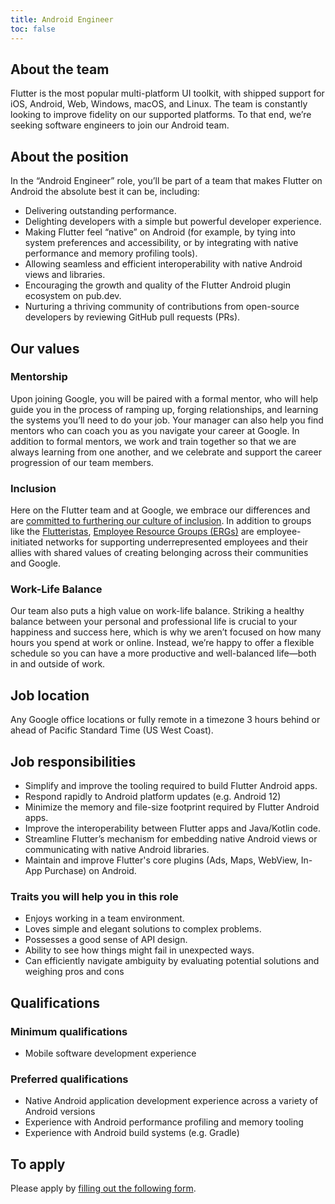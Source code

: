 ```yaml
---
title: Android Engineer
toc: false
---
```


## About the team

Flutter is the most popular multi-platform UI toolkit, with shipped support for iOS,
Android, Web, Windows, macOS, and Linux.  The team is constantly looking
to improve fidelity on our supported platforms. To that end,
we’re seeking software engineers to join our Android team.

## About the position

In the “Android Engineer” role, you’ll be part of a team that makes
Flutter on Android the absolute best it can be, including:

*   Delivering outstanding performance.
*   Delighting developers with a simple but powerful developer experience.
*   Making Flutter feel “native” on Android (for example, by tying into system preferences
     and accessibility, or by integrating with native performance and memory profiling tools).
*   Allowing seamless and efficient interoperability with native Android views and libraries.
*   Encouraging the growth and quality of the Flutter Android plugin ecosystem on pub.dev.
*   Nurturing a thriving community of contributions from open-source developers by reviewing
     GitHub pull requests (PRs).

## Our values

### Mentorship

Upon joining Google, you will be paired with a formal mentor,
who will help guide you in the process of ramping up, forging relationships,
and learning the systems you’ll need to do your job.
Your manager can also help you find mentors who can coach you
as you navigate your career at Google. In addition to formal mentors,
we work and train together so that we are always learning from one another,
and we celebrate and support the career progression of our team members.

### Inclusion

Here on the Flutter team and at Google, we embrace our differences
and are [committed to furthering our culture of inclusion](https://flutter.dev/culture).
In addition to groups like the [Flutteristas](https://flutteristas.org/),
[Employee Resource Groups (ERGs)](https://diversity.google/commitments/)
are employee-initiated networks for supporting underrepresented employees
and their allies with shared values of creating belonging across their communities and Google.

### Work-Life Balance

Our team also puts a high value on work-life balance. Striking a healthy balance between your personal and professional life is crucial to your happiness and success here, which is why we aren’t focused on how many hours you spend at work or online. Instead, we’re happy to offer a flexible schedule so you can have a more productive and well-balanced life—both in and outside of work.

## Job location

Any Google office locations or fully remote in a timezone 3 hours behind or ahead of Pacific Standard Time (US West Coast).

## Job responsibilities

*   Simplify and improve the tooling required to build Flutter Android apps.
*   Respond rapidly to Android platform updates (e.g. Android 12)
*   Minimize the memory and file-size footprint required by Flutter Android apps.
*   Improve the interoperability between Flutter apps and Java/Kotlin code.
*   Streamline Flutter’s mechanism for embedding native Android views or communicating with native Android libraries.
*   Maintain and improve Flutter's core plugins (Ads, Maps, WebView, In-App Purchase) on Android.

### Traits you will help you in this role

*   Enjoys working in a team environment.
*   Loves simple and elegant solutions to complex problems.
*   Possesses a good sense of API design.
*   Ability to see how things might fail in unexpected ways.
*   Can efficiently navigate ambiguity by evaluating potential solutions and weighing pros and cons

## Qualifications

### Minimum qualifications

*   Mobile software development experience

### Preferred qualifications

*   Native Android application development experience across a variety of Android versions
*   Experience with Android performance profiling and memory tooling
*   Experience with Android build systems (e.g. Gradle)

## To apply

Please apply by [filling out the following form](https://flutter.dev/go/job).
